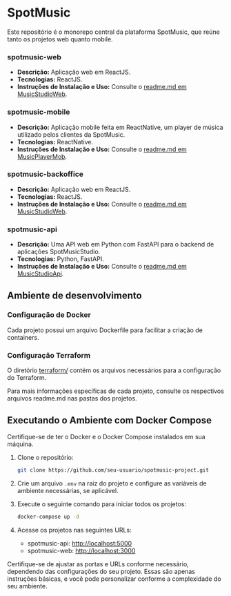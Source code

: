 # SpotMusic

Este repositório é o monorepo central da plataforma SpotMusic, que reúne tanto os projetos web quanto mobile.

### spotmusic-web

- **Descrição:** Aplicação web em ReactJS.
- **Tecnologias:** ReactJS.
- **Instruções de Instalação e Uso:** Consulte o [readme.md em MusicStudioWeb](MusicStudioWeb/readme.md).

### spotmusic-mobile

- **Descrição:** Aplicação mobile feita em ReactNative, um player de música utilizado pelos clientes da SpotMusic.
- **Tecnologias:** ReactNative.
- **Instruções de Instalação e Uso:** Consulte o [readme.md em MusicPlayerMob](MusicPlayerMob/readme.md).

### spotmusic-backoffice

- **Descrição:** Aplicação web em ReactJS.
- **Tecnologias:** ReactJS.
- **Instruções de Instalação e Uso:** Consulte o [readme.md em MusicStudioWeb](MusicStudioWeb/readme.md).

### spotmusic-api

- **Descrição:** Uma API web em Python com FastAPI para o backend de aplicações SpotMusicStudio.
- **Tecnologias:** Python, FastAPI.
- **Instruções de Instalação e Uso:** Consulte o [readme.md em MusicStudioApi](MusicStudioApi/readme.md).


## **Ambiente de desenvolvimento**

### Configuração de Docker

Cada projeto possui um arquivo Dockerfile para facilitar a criação de containers.

### Configuração Terraform

O diretório [terraform/](terraform/) contém os arquivos necessários para a configuração do Terraform.

Para mais informações específicas de cada projeto, consulte os respectivos arquivos readme.md nas pastas dos projetos.

## **Executando o Ambiente com Docker Compose**

Certifique-se de ter o Docker e o Docker Compose instalados em sua máquina.

1. Clone o repositório:

   ```bash
   git clone https://github.com/seu-usuario/spotmusic-project.git
   ```

2. Crie um arquivo `.env` na raiz do projeto e configure as variáveis de ambiente necessárias, se aplicável.

3. Execute o seguinte comando para iniciar todos os projetos:

   ```bash
   docker-compose up -d
   ```

4. Acesse os projetos nas seguintes URLs:

   - spotmusic-api: [http://localhost:5000](http://localhost:5000)
   - spotmusic-web: [http://localhost:3000](http://localhost:3000)

Certifique-se de ajustar as portas e URLs conforme necessário, dependendo das configurações do seu projeto. Essas são apenas instruções básicas, e você pode personalizar conforme a complexidade do seu ambiente.
